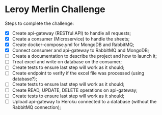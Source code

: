 # Leroy Merlin Challenge

Steps to complete the challenge:

- [x] Create api-gateway (RESTful API) to handle all requests;
- [x] Create a consumer (Microservice) to handle the sheets;
- [x] Create docker-compose.yml for MongoDB and RabbitMQ;
- [x] Connect consumer and api-gateway to RabbitMQ and MongoDB;
- [ ] Create a documentation to describe the project and how to launch it;
- [ ] Treat excel and write on database on the consumer;
- [ ] Create tests to ensure last step will work as it should;
- [ ] Create endpoint to verify if the excel file was processed (using database?);
- [ ] Create tests to ensure last step will work as it should;
- [ ] Create READ, UPDATE, DELETE operations on api-gateway;
- [ ] Create tests to ensure last step will work as it should;
- [ ] Upload api-gateway to Heroku connected to a database (without the RabbitMQ connection);
